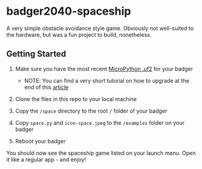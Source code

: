 # badger2040-spaceship

A very simple obstacle avoidance style game. Obviously not well-suited to the hardware, but was a
fun project to build, nonetheless.



## Getting Started

1. Make sure you have the most recent [MicroPython .uf2](https://github.com/pimoroni/badger2040/releases) for your badger
    - NOTE: You can find a very short tutorial on how to upgrade at the end of this [article](https://learn.pimoroni.com/article/getting-started-with-badger-2040)

2. Clone the files in this repo to your local machine

3. Copy the `/space` directory to the root `/` folder of your badger

4. Copy `space.py` and `icon-space.jpeg` to the `/examples` folder on your badger

5. Reboot your badger

You should now see the spaceship game listed on your launch menu. Open it like a regular app - and enjoy!
